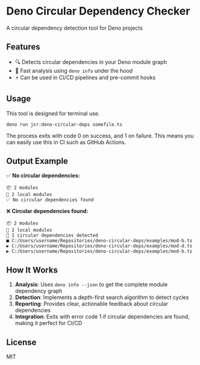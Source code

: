 # Deno Circular Dependency Checker

A circular dependency detection tool for Deno projects

## Features

- 🔍 Detects circular dependencies in your Deno module graph
- 🚀 Fast analysis using `deno info` under the hood
- ⚡ Can be used in CI/CD pipelines and pre-commit hooks

## Usage

This tool is designed for terminal use.

```shell
deno run jsr:deno-circular-deps somefile.ts
```

The process exits with code 0 on success, and 1 on failure. This means you can easily use this in CI such as GitHub Actions.

## Output Example

✅ **No circular dependencies:**

```
📦 2 modules
📁 2 local modules
✅ No circular dependencies found
```

❌ **Circular dependencies found:**

```
📦 2 modules
📁 2 local modules
🚨 1 circular dependencies detected
■ C:/Users/username/Repositories/deno-circular-deps/examples/mod-b.ts ▶ C:/Users/username/Repositories/deno-circular-deps/examples/mod-d.ts ▶ C:/Users/username/Repositories/deno-circular-deps/examples/mod-b.ts
```

## How It Works

1. **Analysis**: Uses `deno info --json` to get the complete module dependency graph
2. **Detection**: Implements a depth-first search algorithm to detect cycles
3. **Reporting**: Provides clear, actionable feedback about circular dependencies
4. **Integration**: Exits with error code 1 if circular dependencies are found, making it perfect for CI/CD

## License

MIT
